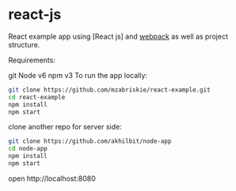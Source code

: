 # react-js

React example app using [React js] and [webpack] as well as project structure.

Requirements:

git
Node v6
npm v3
To run the app locally:
```zsh
git clone https://github.com/mzabriskie/react-example.git
cd react-example
npm install
npm start
```

clone another repo for server side:
```zsh
git clone https://github.com/akhilbit/node-app
cd node-app
npm install
npm start
```
open http://localhost:8080


[React]: http://facebook.github.io/react/
[webpack]: http://webpack.github.io/
